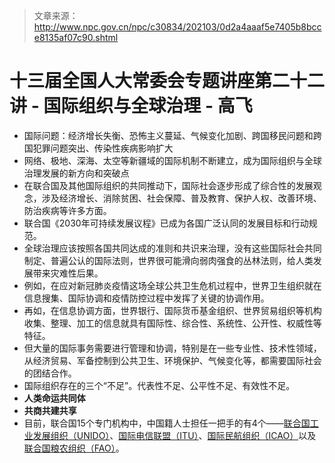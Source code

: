 > 文章来源：http://www.npc.gov.cn/npc/c30834/202103/0d2a4aaaf5e7405b8bcce8135af07c90.shtml

# 十三届全国人大常委会专题讲座第二十二讲 - 国际组织与全球治理 - 高飞
- 国际问题：经济增长失衡、恐怖主义蔓延、气候变化加剧、跨国移民问题和跨国犯罪问题突出、传染性疾病影响扩大
- 网络、极地、深海、太空等新疆域的国际机制不断建立，成为国际组织与全球治理发展的新方向和突破点
- 在联合国及其他国际组织的共同推动下，国际社会逐步形成了综合性的发展观念，涉及经济增长、消除贫困、社会保障、普及教育、保护人权、改善环境、防治疾病等许多方面。
- 联合国《2030年可持续发展议程》已成为各国广泛认同的发展目标和行动规范。
- 全球治理应该按照各国共同达成的准则和共识来治理，没有这些国际社会共同制定、普遍公认的国际法则，世界很可能滑向弱肉强食的丛林法则，给人类发展带来灾难性后果。
- 例如，在应对新冠肺炎疫情这场全球公共卫生危机过程中，世界卫生组织就在信息搜集、国际协调和疫情防控过程中发挥了关键的协调作用。
- 再如，在信息协调方面，世界银行、国际货币基金组织、世界贸易组织等机构收集、整理、加工的信息就具有国际性、综合性、系统性、公开性、权威性等特征。
- 但大量的国际事务需要进行管理和协调，特别是在一些专业性、技术性领域，从经济贸易、军备控制到公共卫生、环境保护、气候变化等，都需要国际社会的团结合作。
- 国际组织存在的三个“不足”。代表性不足、公平性不足、有效性不足。
- **人类命运共同体**
- **共商共建共享**
- 目前，联合国15个专门机构中，中国籍人士担任一把手的有4个——[联合国工业发展组织（UNIDO）](https://www.unido.org/)、[国际电信联盟（ITU）](https://www.itu.int/zh/Pages/default.aspx)、[国际民航组织（ICAO）]()以及[联合国粮农组织（FAO）](https://www.fao.org/home/zh)。
